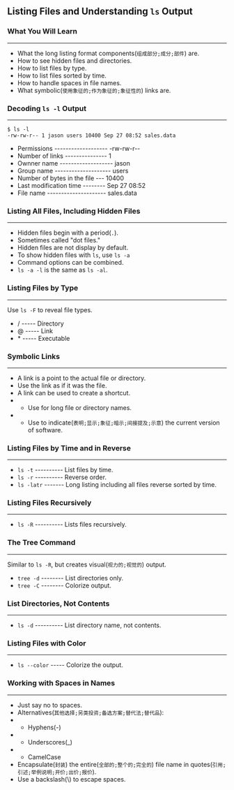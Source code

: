## Listing Files and Understanding `ls` Output

### What You Will Learn

*****

* What the long listing format components(`组成部分;成分;部件`) are.
* How to see hidden files and directories.
* How to list files by type.
* How to list files sorted by time.
* How to handle spaces in file names.
* What symbolic(`使用象征的;作为象征的;象征性的`) links are.

### Decoding `ls -l` Output

*****

```
$ ls -l
-rw-rw-r-- 1 jason users 10400 Sep 27 08:52 sales.data
```
* Permissions ------------------- -rw-rw-r--
* Number of links --------------- 1
* Ownner name ------------------- jason
* Group name -------------------- users
* Number of bytes in the file --- 10400
* Last modification time -------- Sep 27 08:52
* File name --------------------- sales.data

### Listing All Files, Including Hidden Files

*****

* Hidden files begin with a period(`.`).
*   Sometimes called "dot files."
* Hidden files are not display by default.
* To show hidden files with `ls`, use `ls -a` 
* Command options can be combined.
*   `ls -a -l` is the same as `ls -al`.

### Listing Files by Type

*****

Use `ls -F` to reveal file types.
* / ----- Directory
* @ ----- Link
* \* ----- Executable

### Symbolic Links

*****

* A link is a point to the actual file or directory.
* Use the link as if it was the file.
* A link can be used to create a shortcut.
* * Use for long file or directory names.
* * Use to indicate(`表明;显示;象征;暗示;间接提及;示意`) the current version of software.

### Listing Files by Time and in Reverse

*****

* `ls -t` ---------- List files by time.
* `ls -r` ---------- Reverse order.
* `ls -latr` ------- Long listing including all files reverse sorted by time.

### Listing Files Recursively

*****

* `ls -R` ---------- Lists files recursively.

### The Tree Command

*****

Similar to `ls -R`, but creates visual(`视力的;视觉的`) output.
* `tree -d` -------- List directories only.
* `tree -C` -------- Colorize output.

### List Directories, Not Contents

*****

* `ls -d` ---------- List directory name, not contents.

### Listing Files with Color

*****

* `ls --color` ----- Colorize the output.

### Working with Spaces in Names

*****

* Just say no to spaces.
* Alternatives(`其他选择;另类投资;备选方案;替代法;替代品`):
* * Hyphens(-)
* * Underscores(_)
* * CamelCase
* Encapsulate(`封装`) the entire(`全部的;整个的;完全的`) file name in quotes(`引用;引述;举例说明;开价;出价;报价`).
* Use a backslash(\\) to escape spaces.